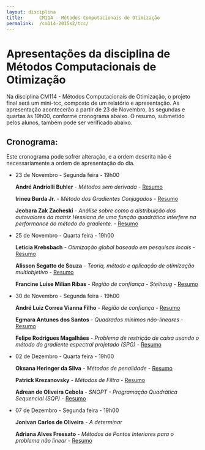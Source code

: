 ```yaml
---
layout: disciplina
title:      CM114 - Métodos Computacionais de Otimização
permalink:  /cm114-2015s2/tcc/
---
```


# Apresentações da disciplina de Métodos Computacionais de Otimização

Na disciplina CM114 - Métodos Computacionais de Otimização, o projeto final será
um mini-tcc, composto de um relatório e apresentação.
As apresentação acontecerão a partir de 23 de Novembro, às segundas e quartas às
19h00, conforme cronograma abaixo.
O resumo, submetido pelos alunos, também pode ser verificado abaixo.

## Cronograma:

Este cronograma pode sofrer alteração, e a ordem descrita não é necessariamente
a ordem de apresentação do dia.

  - 23 de Novembro - Segunda feira - 19h00

      **André Andriolli Buhler** - *Métodos sem derivada* -
[Resumo]({{site.baseurl}}/disciplinas/cm114/mini-tcc/2015s2/andrebuhler.pdf)

      **Irineu Burda Jr.** - *Método dos Gradientes Conjugados* -
[Resumo]({{site.baseurl}}/disciplinas/cm114/mini-tcc/2015s2/irineu.pdf)

      **Jeobara Zak Zacheski** - *Análise sobre como a distribuição dos autovalores
      da matriz Hessiana de uma função quadrática interfere na performance do
      método do gradiente.* -
[Resumo]({{site.baseurl}}/disciplinas/cm114/mini-tcc/2015s2/jeobara.pdf)

  - 25 de Novembro - Quarta feira - 19h00

    **Leticia Krebsbach** - *Otimização global baseado em pesquisas locais* -
[Resumo]({{site.baseurl}}/disciplinas/cm114/mini-tcc/2015s2/leticia.pdf)

    **Alisson Segatto de Souza** - *Teoria, método e aplicação de otimização
    multiobjetivo* -
[Resumo]({{site.baseurl}}/disciplinas/cm114/mini-tcc/2015s2/alisson.pdf)

    **Francine Luise Milian Ribas** - *Região de confiança - Steihaug* -
[Resumo]({{site.baseurl}}/disciplinas/cm114/mini-tcc/2015s2/francine.pdf)

  - 30 de Novembro - Segunda feira - 19h00

    **André Luiz Correa Vianna Filho** - *Região de confiança* -
[Resumo]({{site.baseurl}}/disciplinas/cm114/mini-tcc/2015s2/andrevianna.pdf)

    **Egmara Antunes dos Santos** - *Quadrados mínimos não-lineares* -
[Resumo]({{site.baseurl}}/disciplinas/cm114/mini-tcc/2015s2/egmara.pdf)

    **Felipe Rodrigues Magalhães** - *Problema de restrição de caixa usando o
    método do gradiente espectral projetado (SPG)* -
[Resumo]({{site.baseurl}}/disciplinas/cm114/mini-tcc/2015s2/felipe.pdf)

  - 02 de Dezembro - Quarta feira - 19h00

    **Oksana Heringer da Silva** - *Métodos de penalidade* -
[Resumo]({{site.baseurl}}/disciplinas/cm114/mini-tcc/2015s2/oksana.pdf)

    **Patrick Krezanovsky** - *Métodos de Filtro* -
[Resumo]({{site.baseurl}}/disciplinas/cm114/mini-tcc/2015s2/patrick.pdf)

    **Adrean de Oliveira Cebola** - *SNOPT - Programação Quadrática Sequencial
    (SQP)* -
[Resumo]({{site.baseurl}}/disciplinas/cm114/mini-tcc/2015s2/adrean.pdf)

  - 07 de Dezembro - Segunda feira - 19h00

    **Jonivan Carlos de Oliveira** - *A determinar*

    **Adriana Alves Fressato** - *Métodos de Pontos Interiores para o problema
    não linear* -
[Resumo]({{site.baseurl}}/disciplinas/cm114/mini-tcc/2015s2/adriana.pdf)
